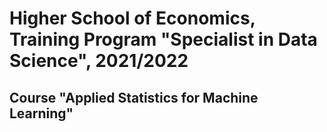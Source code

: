 # Higher School of Economics, Training Program "Specialist in Data Science", 2021/2022
## Course "Applied Statistics for Machine Learning"
